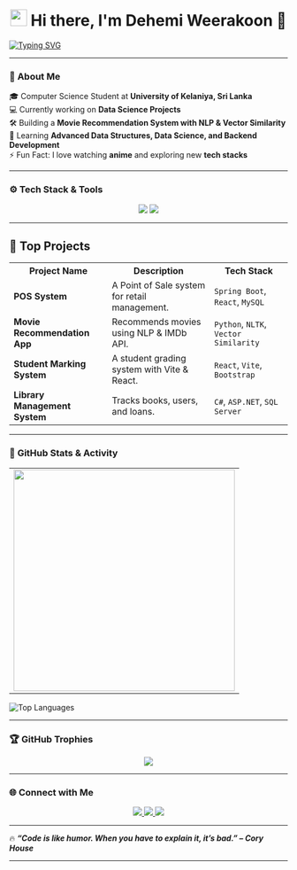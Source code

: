 <!-- Animated Header -->
<h1 align="center">
  <img src="https://media.giphy.com/media/hvRJCLFzcasrR4ia7z/giphy.gif" width="30"/> 
  Hi there, I'm Dehemi Weerakoon 👋  
</h1>

<!-- Typing Effect -->
[![Typing SVG](https://readme-typing-svg.herokuapp.com?font=Fira+Code&size=22&duration=4000&pause=500&color=36BCF7&center=true&vCenter=true&width=800&lines=Software+Engineer+%7C+Java+Developer;Machine+Learning+Enthusiast;Backend+Developer+%7C+Spring+Boot;Lifelong+Learner+%7C+Open+Source+Contributor)](https://git.io/typing-svg)

---

### 🌟 **About Me**
🎓 Computer Science Student at **University of Kelaniya, Sri Lanka**  
💻 Currently working on **Data Science Projects**  
🛠️ Building a **Movie Recommendation System with NLP & Vector Similarity**  
🌱 Learning **Advanced Data Structures, Data Science, and Backend Development**  
⚡ Fun Fact: I love watching **anime** and exploring new **tech stacks**  

---

### ⚙️ **Tech Stack & Tools**
<p align="center">
  <img src="https://skillicons.dev/icons?i=java,spring,react,python,mysql,django,mysql,docker,git,postman,kubernetes" />
  
   <img src="https://skillicons.dev/icons?i=mongo,typescript,dotnet" />
</p>  

---

## 🚀 Top Projects  

<table>
  <tr>
    <th>Project Name</th>
    <th>Description</th>
    <th>Tech Stack</th>
  </tr>
  <tr>
    <td><b>POS System</b></td>
    <td>A Point of Sale system for retail management.</td>
    <td><code>Spring Boot</code>, <code>React</code>, <code>MySQL</code></td>
  </tr>
  <tr>
    <td><b>Movie Recommendation App</b></td>
    <td>Recommends movies using NLP & IMDb API.</td>
    <td><code>Python</code>, <code>NLTK</code>, <code>Vector Similarity</code></td>
  </tr>
  <tr>
    <td><b>Student Marking System</b></td>
    <td>A student grading system with Vite & React.</td>
    <td><code>React</code>, <code>Vite</code>, <code>Bootstrap</code></td>
  </tr>
  <tr>
    <td><b>Library Management System</b></td>
    <td>Tracks books, users, and loans.</td>
    <td><code>C#</code>, <code>ASP.NET</code>, <code>SQL Server</code></td>
  </tr>
</table>


---


### 🚀 **GitHub Stats & Activity**  

<table>
  <tr>
    <td>
      <img src="https://github-readme-stats.vercel.app/api?username=dehemiweerakoon&show_icons=true&theme=radical" width="400"/>
    </td>
  </tr>
</table>

![Top Languages](https://github-readme-stats.vercel.app/api/top-langs/?username=dehemiweerakoon&layout=compact&theme=radical)

---

### 🏆 **GitHub Trophies**
<p align="center">
  <img src="https://github-profile-trophy.vercel.app/?username=dehemiweerakoon&theme=radical&no-frame=false&margin-w=10" />
</p>


---
### 🌐 **Connect with Me**
<p align="center">
  <a href="https://www.linkedin.com/in/dehemi-w-80a191246/">
    <img src="https://img.shields.io/badge/LinkedIn-blue?style=for-the-badge&logo=linkedin"/>
  </a>
  <a href="https://github.com/dehemiweerakoon">
    <img src="https://img.shields.io/badge/GitHub-black?style=for-the-badge&logo=github"/>
  </a>
  <a href="mailto:dehemiweerakoon@gmail.com">
    <img src="https://img.shields.io/badge/Email-red?style=for-the-badge&logo=gmail"/>
  </a>
</p>

---

🔥 **_“Code is like humor. When you have to explain it, it’s bad.” – Cory House_**  

---
